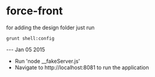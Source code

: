 force-front
===========

for adding the design folder just run

`grunt shell:config`

--- Jan 05 2015
* Run 'node __fakeServer.js'
* Navigate to http://localhost:8081 to run the application